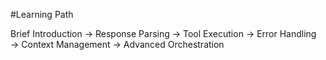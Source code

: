 #Learning Path

Brief Introduction → Response Parsing → Tool Execution → Error Handling → Context Management → Advanced Orchestration
